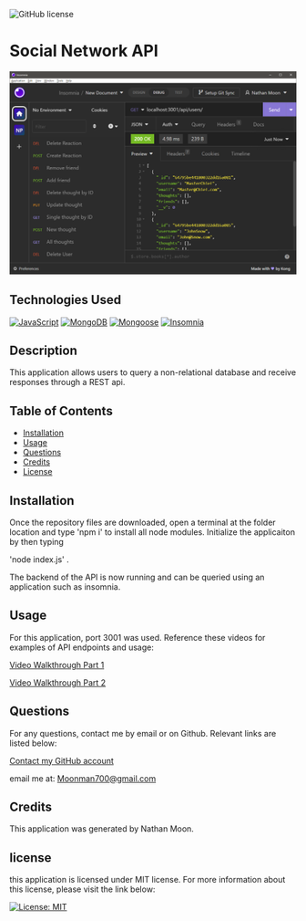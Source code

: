 ![GitHub license](https://img.shields.io/badge/license-MIT-yellow.svg)
# Social Network API

![](/assets/img1.png)

## Technologies Used
[![JavaScript](https://img.shields.io/badge/JavaScript-yellow)](https://developer.mozilla.org/en-US/docs/Web/JavaScript)
[![MongoDB](https://img.shields.io/badge/MongoDB-red)]()
[![Mongoose](https://img.shields.io/badge/Mongoose-lime)]()
[![Insomnia](https://img.shields.io/badge/Insomnia-purple)]()

    
## Description
    
This application allows users to query a non-relational database and receive responses through a REST api.
  
## Table of Contents

- [Installation](#installation)
- [Usage](#usage) 
- [Questions](#questions)
- [Credits](#credits)
- [License](#license)
  
## Installation
Once the repository files are downloaded, open a terminal at the folder location and type 'npm i' to install all node modules. Initialize the applicaiton by then typing 

'node index.js' .

 The backend of the API is now running and can be queried using an application such as insomnia.   
  
## Usage

For this application, port 3001 was used. Reference these videos for examples of API endpoints and usage:

[Video Walkthrough Part 1](https://www.youtube.com/watch?v=oXY4LyCxF3A)

[Video Walkthrough Part 2](https://www.youtube.com/watch?v=HNRpF-rV77I)


## Questions
For any questions, contact me by email or on Github. Relevant links are listed below:

[Contact my GitHub account](https://github.com/Cyanasaurusrex)

email me at: Moonman700@gmail.com

## Credits
This application was generated by Nathan Moon.

## license

this application is licensed under MIT license. For more information about this license, please visit the link below:

[![License: MIT](https://img.shields.io/badge/License-MIT-yellow.svg)](https://opensource.org/licenses/MIT)